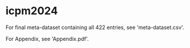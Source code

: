 # icpm2024
For final meta-dataset containing all 422 entries, see 'meta-dataset.csv'.

For Appendix, see 'Appendix.pdf'.
